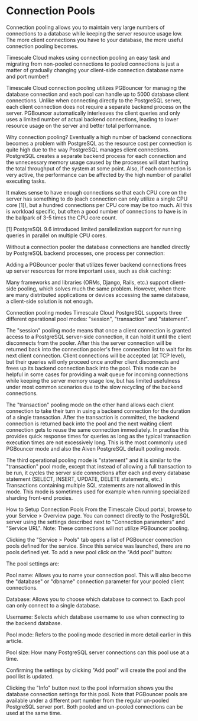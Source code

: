# Connection Pools
Connection pooling allows you to maintain very large numbers of connections to a database while keeping the server resource usage low. The more client connections you have to your database, the more useful connection pooling becomes.

Timescale Cloud makes using connection pooling an easy task and migrating from non-pooled connections to pooled connections is just a matter of gradually changing your client-side connection database name and port number!

Timescale Cloud connection pooling utilizes PGBouncer for managing the database connection and each pool can handle up to 5000 database client connections. Unlike when connecting directly to the PostgreSQL server, each client connection does not require a separate backend process on the server. PGBouncer automatically interleaves the client queries and only uses a limited number of actual backend connections, leading to lower resource usage on the server and better total performance.

Why connection pooling?
Eventually a high number of backend connections becomes a problem with PostgreSQL as the resource cost per connection is quite high due to the way PostgreSQL manages client connections. PostgreSQL creates a separate backend process for each connection and the unnecessary memory usage caused by the processes will start hurting the total throughput of the system at some point. Also, if each connection is very active, the performance can be affected by the high number of parallel executing tasks.

It makes sense to have enough connections so that each CPU core on the server has something to do (each connection can only utilize a single CPU core [1]), but a hundred connections per CPU core may be too much. All this is workload specific, but often a good number of connections to have is in the ballpark of 3-5 times the CPU core count.

[1] PostgreSQL 9.6 introduced limited parallelization support for running queries in parallel on multiple CPU cores.

Without a connection pooler the database connections are handled directly by PostgreSQL backend processes, one process per connection:


Adding a PGBouncer pooler that utilizes fewer backend connections frees up server resources for more important uses, such as disk caching:


Many frameworks and libraries (ORMs, Django, Rails, etc.) support client-side pooling, which solves much the same problem. However, when there are many distributed applications or devices accessing the same database, a client-side solution is not enough.

Connection pooling modes
Timescale Cloud PostgreSQL supports three different operational pool modes: "session", "transaction" and "statement".

The "session" pooling mode means that once a client connection is granted access to a PostgreSQL server-side connection, it can hold it until the client disconnects from the pooler. After this the server connection will be returned back into the connection pooler's free connection list to wait for its next client connection. Client connections will be accepted (at TCP level), but their queries will only proceed once another client disconnects and frees up its backend connection back into the pool. This mode can be helpful in some cases for providing a wait queue for incoming connections while keeping the server memory usage low, but has limited usefulness under most common scenarios due to the slow recycling of the backend connections.

The "transaction" pooling mode on the other hand allows each client connection to take their turn in using a backend connection for the duration of a single transaction. After the transaction is committed, the backend connection is returned back into the pool and the next waiting client connection gets to reuse the same connection immediately. In practise this provides quick response times for queries as long as the typical transaction execution times are not excessively long. This is the most commonly used PGBouncer mode and also the Aiven PostgreSQL default pooling mode.

The third operational pooling mode is "statement" and it is similar to the "transaction" pool mode, except that instead of allowing a full transaction to be run, it cycles the server side connections after each and every database statement (SELECT, INSERT, UPDATE, DELETE statements, etc.) Transactions containing multiple SQL statements are not allowed in this mode. This mode is sometimes used for example when running specialized sharding front-end proxies.

How to Setup Connection Pools
From the Timescale Cloud portal, browse to your Service > Overview page. You can connect directly to the PostgreSQL server using the settings described next to "Connection parameters" and "Service URL". Note: These connections will not utilize PGBouncer pooling.

Clicking the "Service > Pools" tab opens a list of PGBouncer connection pools defined for the service. Since this service was launched, there are no pools defined yet. To add a new pool click on the "Add pool" button:


The pool settings are:

Pool name: Allows you to name your connection pool. This will also become the "database" or "dbname" connection parameter for your pooled client connections.

Database: Allows you to choose which database to connect to. Each pool can only connect to a single database.

Username: Selects which database username to use when connecting to the backend database.

Pool mode: Refers to the pooling mode descried in more detail earlier in this article.

Pool size: How many PostgreSQL server connections can this pool use at a time.

Confirming the settings by clicking "Add pool" will create the pool and the pool list is updated.

Clicking the "Info" button next to the pool information shows you the database connection settings for this pool. Note that PGBouncer pools are available under a different port number from the regular un-pooled PostgreSQL server port. Both pooled and un-pooled connections can be used at the same time.
